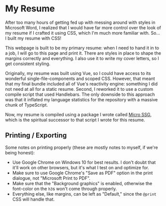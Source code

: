 # My Resume

After too many hours of getting fed up with messing around with styles in
Microsoft Word, I realized that I would have far more control over the look of
my resume if I crafted it using CSS, which I'm much more familiar with. So... I
built my resume with CSS!

This webpage is built to be my primary resume: when I need to hand it in to a
job, I will go to this page and print it. There are styles in place to shape the
margins correctly and everything. I also use it to write my cover letters, so I
get consistent styling.

Originally, my resume was built using Vue, so I could have access to its
wonderful single-file-components and scoped CSS. However, that meant that my
final bundle included all of Vue's reactivity engine: something I did not need
at all for a static resume. Second, I reworked it to use a custom compile script
that used Handlebars. The only downside to this approach was that it inflated my
language statistics for the repository with a massive chunk of TypeScript.

Now, my resume is compiled using a package I wrote called [Micro SSG][micro],
which is the spiritual successor to that script I wrote for this resume.


[micro]: https://github.com/matthew-e-brown/micro-ssg


## Printing&nbsp;/&nbsp;Exporting

Some notes on printing properly (these are mostly notes to myself, if we're
being honest):

- Use Google Chrome on Windows 10 for best results. I don't doubt that it'll
  work on other browsers, but it's what I test on and optimize for.
- Make sure to use Google Chrome's "Save as PDF" option in the print dialogue,
  not "Microsoft Print to PDF".
- Make sure that the "Background graphics" is enabled, otherwise the font-color
  on the `h3`s won't come through properly.
- Everything else, like margins, can be left as "Default," since the `@print`
  CSS will handle that.

